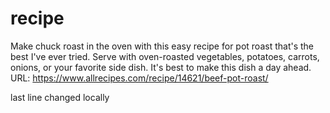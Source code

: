 # recipe
Make chuck roast in the oven with this easy recipe for pot roast that's the best I've ever tried. Serve with oven-roasted vegetables, potatoes, carrots, onions, or your favorite side dish. It's best to make this dish a day ahead.
URL: https://www.allrecipes.com/recipe/14621/beef-pot-roast/

last line changed locally
